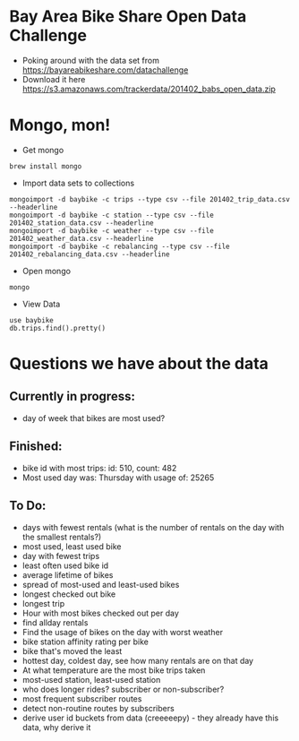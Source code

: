 # Bay Area Bike Share Open Data Challenge

* Poking around with the data set from https://bayareabikeshare.com/datachallenge
* Download it here https://s3.amazonaws.com/trackerdata/201402_babs_open_data.zip

# Mongo, mon!
* Get mongo
```
brew install mongo
```
* Import data sets to collections

```
mongoimport -d baybike -c trips --type csv --file 201402_trip_data.csv --headerline
mongoimport -d baybike -c station --type csv --file 201402_station_data.csv --headerline
mongoimport -d baybike -c weather --type csv --file 201402_weather_data.csv --headerline
mongoimport -d baybike -c rebalancing --type csv --file 201402_rebalancing_data.csv --headerline
```

* Open mongo

```
mongo
```

* View Data

```
use baybike
db.trips.find().pretty()
```
# Questions we have about the data

## Currently in progress: 
* day of week that bikes are most used?

## Finished: 
* bike id with most trips: id: 510, count: 482
* Most used day was: Thursday with usage of: 25265

## To Do:
* days with fewest rentals (what is the number of rentals on the day with the smallest rentals?)
* most used, least used bike
* day with fewest trips
* least often used bike id
* average lifetime of bikes
* spread of most-used and least-used bikes
* longest checked out bike
* longest trip
* Hour with most bikes checked out per day
* find allday rentals
* Find the usage of bikes on the day with worst weather
* bike station affinity rating per bike 
* bike that's moved the least
* hottest day, coldest day, see how many rentals are on that day
* At what temperature are the most bike trips taken
* most-used station, least-used station
* who does longer rides? subscriber or non-subscriber?
* most frequent subscriber routes
* detect non-routine routes by subscribers
* derive user id buckets from data (creeeeepy) - they already have this data, why derive it
